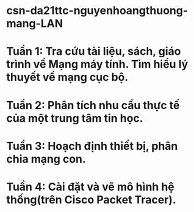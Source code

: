 # csn-da21ttc-nguyenhoangthuong-mang-LAN
# Tuần 1: Tra cứu tài liệu, sách, giáo trình về Mạng máy tính. Tìm hiểu lý thuyết về mạng cục bộ.
# Tuần 2: Phân tích nhu cầu thực tế của một trung tâm tin học.
# Tuần 3: Hoạch định thiết bị, phân chia mạng con.
# Tuần 4: Cài đặt và vẽ mô hình hệ thống(trên Cisco Packet Tracer).

